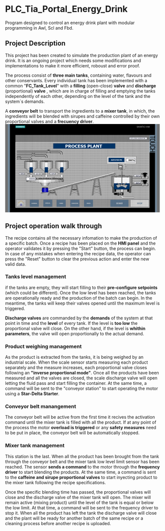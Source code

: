# PLC_Tia_Portal_Energy_Drink
Program designed to control an energy drink plant with modular programming in Awl, Scl and Fbd.
## Project Description
This project has been created to simulate the production plant of an energy drink. It is an ongoing project which needs some modifications and implementations to make it more efficient, roboust and error proof.

The process consist of **three main tanks**, containing water, flavours and other conservants. Every individual tank has been implemented with a common "**FC_Tank_Level**" with a **filling** (open-close) **valve** and **discharge** (proportional) **valve** , which are in charge of filling and emptying the tanks independently of each other, depending on the level of the tank and the system`s demands.

A **conveyor belt** to transport the ingredients to a **mixer tank**, in which, the ingredients will be blended with sirupes and caffeine controlled by their own proportional valves and a **frecuency driver**.
![](EnergyDrink/Hmi_Img/GeneralProcess.png)
## Project operation walk through
The recipe contains all the necessary infomation to make the production of a specific batch. Once a recipe has been placed on the **HMI panel** and the operator validates it by pressing the "Start" button, the process can begin. In case of any mistakes when entering the recipe data, the operator can press the "Reset" button to clear the previous action and enter the new valid data.
### Tanks level management
if the tanks are empty, they will start filling to their **pre-configure setpoints** (which could be different). Once the low level has been reached, the tanks are operationally ready and the production of the batch can begin. In the meantime, the tanks will keep their valves opened until the maximum level is triggered.

**Discharge valves** are commanded by the **demands** of the system at that point in time and the **level** of every tank. If the level is **too low** the proportional valve will close. On the other hand, if the level is **whithin parameters**, the valve will open proportionally to the actual demand.

### Product weighing management
As the product is extracted from the tanks, it is being weighed by an industrial scale. When the scale sensor starts measuring each product separately and the measure increases, each proportional valve closes following an **"inverse proportional mode"**. Once all the products have been measured and all the valves are closed, the scale discharge valve will open letting the fluid pass and start filling the container. At the same time, a command will be sent to the "conveyor station" to start operating the motor using a **Star-Delta Starter**.
### Conveyor belt manangement
The conveyor belt will be active from the first time it recives the activation command until the mixer tank is filled with all the product. If at any point of the process the motor **overload is triggered** or any **safety measures** need to be put in place, the conveyor belt will be automatically stopped. 

### Mixer tank management
This station is the last. When all the product has been brought from the tank through the conveyor belt and the mixer tank low level limit sensor has been reached. The sensor **sends a command** to the motor through the **frequency driver** to start blending the products. At the same time, a command is sent to the **caffeine and sirupe proportional valves** to start inyecting product to the mixer tank following the recipe specifications.

Once the specific blending time has passed, the proportional valves will close and the discharge valve of the mixer tank will open. The mixer will remain active (mixing product) until the level of the tank is equal or below the low limit. At that time, a command will be sent to the frequency driver to stop it. When all the product has left the tank the discharge valve will close and the plant will be ready for another batch of the same recipe or a cleaning process before another recipe is uploaded.
